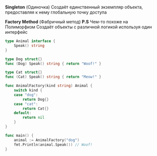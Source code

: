 
**Singleton** (Одиночка)
Создаёт единственный экземпляр объекта, предоставляя к нему глобальную точку доступа


**Factory Method** (Фабричный метод) **P.S** Чем-то похоже на Полиморфизм
Создаёт объекты с различной логикой используя один интерфейс
```go
type Animal interface {
	Speak() string
}

type Dog struct{}
func (Dog) Speak() string { return "Woof!" }

type Cat struct{}
func (Cat) Speak() string { return "Meow!" }

func AnimalFactory(kind string) Animal {
	switch kind {
	case "dog":
		return Dog{}
	case "cat":
		return Cat{}
	default:
		return nil
	}
}

func main() {
	animal := AnimalFactory("dog")
	fmt.Println(animal.Speak()) // Woof!
}
```